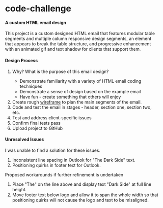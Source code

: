 # code-challenge
#### A custom HTML email design

This project is a custom designed HTML email that features modular table segments and multiple column responsive design segments, an element that appears to break the table structure, and progressive enhancement with an animated gif and text shadow for clients that support them.

#### Design Process
<ol>
<li>Why? What is the purpose of this email design?</li>
  <ul>
    <li>Demonstrate familiarity with a variety of HTML email coding techniques</li>
    <li>Demonstrate a sense of design based on the example email</li>
    <li>Have fun - create something that others will enjoy</li>
  </ul>
<li>Create rough <a href="https://raw.githubusercontent.com/Chuabacca/code-challenge/master/Star%20Wars%20email%20mockup.png" target="_blank">wireframe</a> to plan the main segments of the email.</li>
<li>Code and test the email in stages - header, section one, section two, etc.</li>
<li>Test and address client-specific issues</li>
<li>Confirm final tests pass</li>
<li>Upload project to GitHub</li>
</ol>

#### Unresolved Issues
I was unable to find a solution for these issues.
<ol>
<li>Inconsistent line spacing in Outlook for "The Dark Side" text.</li>
<li>Positioning quirks in footer text for Outlook.</li>
</ol>
Proposed workarounds if further refinement is undertaken
<ol>
<li>Place "The" on the line above and display text "Dark Side" at full line height.</li>
<li>Move footer text below logo and allow it to span the whole width so that positioning quirks will not cause the logo and text to be misaligned.</li>
</ol>
